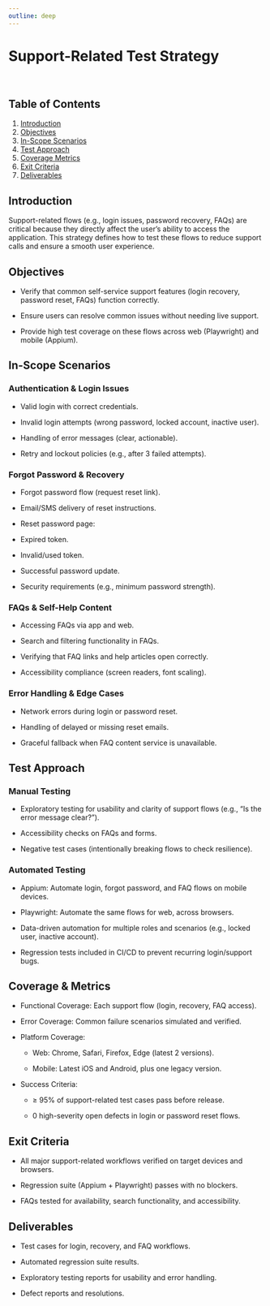 ```yaml
---
outline: deep
---
```

# Support-Related Test Strategy

<br>

## Table of Contents
1. [Introduction](#introduction)
2. [Objectives](#objectives)  
3. [In-Scope Scenarios](#in-scope-scenarios)  
4. [Test Approach](#test-approach)  
5. [Coverage Metrics](#coverage-metrics)  
6. [Exit Criteria](#exit-criteria)  
7. [Deliverables](#deliverables)  

## Introduction

Support-related flows (e.g., login issues, password recovery, FAQs) are critical because they directly affect the user’s ability to access the application. This strategy defines how to test these flows to reduce support calls and ensure a smooth user experience.

## Objectives

- Verify that common self-service support features (login recovery, password reset, FAQs) function correctly.

- Ensure users can resolve common issues without needing live support.

- Provide high test coverage on these flows across web (Playwright) and mobile (Appium).

## In-Scope Scenarios
### Authentication & Login Issues

- Valid login with correct credentials.

- Invalid login attempts (wrong password, locked account, inactive user).

- Handling of error messages (clear, actionable).

- Retry and lockout policies (e.g., after 3 failed attempts).

### Forgot Password & Recovery

- Forgot password flow (request reset link).

- Email/SMS delivery of reset instructions.

- Reset password page:

- Expired token.

- Invalid/used token.

- Successful password update.

- Security requirements (e.g., minimum password strength).

### FAQs & Self-Help Content

- Accessing FAQs via app and web.

- Search and filtering functionality in FAQs.

- Verifying that FAQ links and help articles open correctly.

- Accessibility compliance (screen readers, font scaling).

### Error Handling & Edge Cases

- Network errors during login or password reset.

- Handling of delayed or missing reset emails.

- Graceful fallback when FAQ content service is unavailable.


## Test Approach
### Manual Testing

- Exploratory testing for usability and clarity of support flows (e.g., “Is the error message clear?”).

- Accessibility checks on FAQs and forms.

- Negative test cases (intentionally breaking flows to check resilience).

### Automated Testing

- Appium: Automate login, forgot password, and FAQ flows on mobile devices.

- Playwright: Automate the same flows for web, across browsers.

- Data-driven automation for multiple roles and scenarios (e.g., locked user, inactive account).

- Regression tests included in CI/CD to prevent recurring login/support bugs.

## Coverage & Metrics

- Functional Coverage: Each support flow (login, recovery, FAQ access).

- Error Coverage: Common failure scenarios simulated and verified.

- Platform Coverage:

    - Web: Chrome, Safari, Firefox, Edge (latest 2 versions).

    - Mobile: Latest iOS and Android, plus one legacy version.

- Success Criteria:

    - ≥ 95% of support-related test cases pass before release.

    - 0 high-severity open defects in login or password reset flows.

## Exit Criteria

- All major support-related workflows verified on target devices and browsers.

- Regression suite (Appium + Playwright) passes with no blockers.

- FAQs tested for availability, search functionality, and accessibility.

## Deliverables

- Test cases for login, recovery, and FAQ workflows.

- Automated regression suite results.

- Exploratory testing reports for usability and error handling.

- Defect reports and resolutions.
<!-- ## More

Check out the documentation for the [full list of runtime APIs](https://vitepress.dev/reference/runtime-api#usedata). -->
